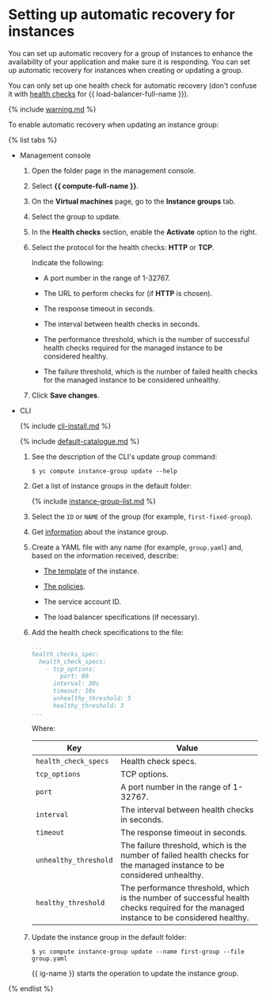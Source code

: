 # Setting up automatic recovery for instances

You can set up automatic recovery for a group of instances to enhance the availability of your application and make sure it is responding. You can set up automatic recovery for instances when creating or updating a group.

You can only set up one health check for automatic recovery (don't confuse it with [health checks](../../../load-balancer/concepts/health-check.md) for {{ load-balancer-full-name }}).

{% include [warning.md](../../../_includes/instance-groups/sa.md) %}

To enable automatic recovery when updating an instance group:

{% list tabs %}

- Management console

  1. Open the folder page in the management console.

  1. Select **{{ compute-full-name }}**.

  1. On the **Virtual machines** page, go to the **Instance groups** tab.

  1. Select the group to update.

  1. In the **Health checks** section, enable the **Activate** option to the right.

  1. Select the protocol for the health checks: **HTTP** or **TCP**.

      Indicate the following:

      - A port number in the range of 1-32767.

      - The URL to perform checks for (if **HTTP** is chosen).

      - The response timeout in seconds.

      - The interval between health checks in seconds.

      - The performance threshold, which is the number of successful health checks required for the managed instance to be considered healthy.

      - The failure threshold, which is the number of failed health checks for the managed instance to be considered unhealthy.

  1. Click **Save changes**.

- CLI

  {% include [cli-install.md](../../../_includes/cli-install.md) %}

  {% include [default-catalogue.md](../../../_includes/default-catalogue.md) %}

  1. See the description of the CLI's update group command:

     ```
     $ yc compute instance-group update --help
     ```

  1. Get a list of instance groups in the default folder:

      {% include [instance-group-list.md](../../../_includes/instance-groups/instance-group-list.md) %}

  1. Select the `ID` or `NAME` of the group (for example, `first-fixed-group`).

  1. Get [information](get-info.md) about the instance group.

  1. Create a YAML file with any name (for example, `group.yaml`) and, based on the information received, describe:

      - [The template](../../concepts/instance-groups/instance-template.md) of the instance.

      - [The policies](../../concepts/instance-groups/policies.md).

      - The service account ID.

      - The load balancer specifications (if necessary).

  1. Add the health check specifications to the file:

     ```yaml
     ...
     health_checks_spec:
       health_check_specs:
         - tcp_options:
             port: 80
           interval: 30s
           timeout: 10s
           unhealthy_threshold: 5
           healthy_threshold: 3
     ...
     ```

      Where:

      | Key | Value |
      | ----- | ----- |
      | `health_check_specs` | Health check specs. |
      | `tcp_options` | TCP options. |
      | `port` | A port number in the range of 1-32767. |
      | `interval` | The interval between health checks in seconds. |
      | `timeout` | The response timeout in seconds. |
      | `unhealthy_threshold` | The failure threshold, which is the number of failed health checks for the managed instance to be considered unhealthy. |
      | `healthy_threshold` | The performance threshold, which is the number of successful health checks required for the managed instance to be considered healthy. |

  1. Update the instance group in the default folder:

      ```
      $ yc compute instance-group update --name first-group --file group.yaml
      ```

     {{ ig-name }} starts the operation to update the instance group.

{% endlist %}

